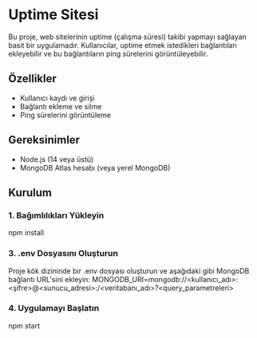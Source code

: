 # Uptime Sitesi

Bu proje, web sitelerinin uptime (çalışma süresi) takibi yapmayı sağlayan basit bir uygulamadır. Kullanıcılar, uptime etmek istedikleri bağlantıları ekleyebilir ve bu bağlantıların ping sürelerini görüntüleyebilir.

## Özellikler

- Kullanıcı kaydı ve girişi
- Bağlantı ekleme ve silme
- Ping sürelerini görüntüleme

## Gereksinimler

- Node.js (14 veya üstü)
- MongoDB Atlas hesabı (veya yerel MongoDB)

## Kurulum

### 1. Bağımlılıkları Yükleyin

npm install

### 3. .env Dosyasını Oluşturun

Proje kök dizininde bir .env dosyası oluşturun ve aşağıdaki gibi MongoDB bağlantı URL'sini ekleyin:
MONGODB_URI=mongodb://<kullanıcı_adı>:<şifre>@<sunucu_adresi>:<port>/<veritabanı_adı>?<query_parametreleri>

### 4. Uygulamayı Başlatın

npm start



